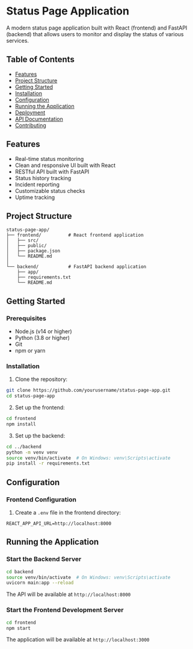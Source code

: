 # Status Page Application

A modern status page application built with React (frontend) and FastAPI (backend) that allows users to monitor and display the status of various services.

## Table of Contents
- [Features](#features)
- [Project Structure](#project-structure)
- [Getting Started](#getting-started)
- [Installation](#installation)
- [Configuration](#configuration)
- [Running the Application](#running-the-application)
- [Deployment](#deployment)
- [API Documentation](#api-documentation)
- [Contributing](#contributing)

## Features
- Real-time status monitoring
- Clean and responsive UI built with React
- RESTful API built with FastAPI
- Status history tracking
- Incident reporting
- Customizable status checks
- Uptime tracking

## Project Structure
```
status-page-app/
├── frontend/          # React frontend application
│   ├── src/
│   ├── public/
│   ├── package.json
│   └── README.md
│
└── backend/           # FastAPI backend application
    ├── app/
    ├── requirements.txt
    └── README.md
```

## Getting Started

### Prerequisites
- Node.js (v14 or higher)
- Python (3.8 or higher)
- Git
- npm or yarn

### Installation

1. Clone the repository:
```bash
git clone https://github.com/yourusername/status-page-app.git
cd status-page-app
```

2. Set up the frontend:
```bash
cd frontend
npm install
```

3. Set up the backend:
```bash
cd ../backend
python -m venv venv
source venv/bin/activate  # On Windows: venv\Scripts\activate
pip install -r requirements.txt
```

## Configuration

### Frontend Configuration
1. Create a `.env` file in the frontend directory:
```env
REACT_APP_API_URL=http://localhost:8000
```


## Running the Application

### Start the Backend Server
```bash
cd backend
source venv/bin/activate  # On Windows: venv\Scripts\activate
uvicorn main:app --reload
```
The API will be available at `http://localhost:8000`

### Start the Frontend Development Server
```bash
cd frontend
npm start
```
The application will be available at `http://localhost:3000`



